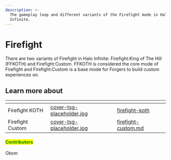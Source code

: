 ```yaml
---
description: >-
  The gameplay loop and different variants of the Firefight mode in Halo
  Infinite.
---
```


# Firefight

There are two variants of Firefight in Halo Infinite: Firefight:King of The Hill (FFKOTH) and Firefight:Custom. FFKOTH is considered the core mode of Firefight and Firefight:Custom is a base mode for Forgers to build custom experiences on.



## Learn more about

<table data-view="cards"><thead><tr><th></th><th data-hidden data-card-cover data-type="files"></th><th data-hidden data-card-target data-type="content-ref"></th></tr></thead><tbody><tr><td>Firefight KOTH</td><td><a href="../../../.gitbook/assets/cover-tsg-placeholder.jpg">cover-tsg-placeholder.jpg</a></td><td><a href="firefight-koth/">firefight-koth</a></td></tr><tr><td>Firefight Custom</td><td><a href="../../../.gitbook/assets/cover-tsg-placeholder.jpg">cover-tsg-placeholder.jpg</a></td><td><a href="firefight-custom.md">firefight-custom.md</a></td></tr></tbody></table>



#### <mark style="color:green;">Contributors</mark>

Okom

